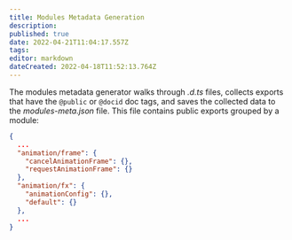 ```yaml
---
title: Modules Metadata Generation
description: 
published: true
date: 2022-04-21T11:04:17.557Z
tags: 
editor: markdown
dateCreated: 2022-04-18T11:52:13.764Z
---
```



The modules metadata generator walks through *.d.ts* files, collects exports that have the `@public` or `@docid` doc tags, and saves the collected data to the *modules-meta.json* file. This file contains public exports grouped by a module:

```JSON
{
  ...
  "animation/frame": {
    "cancelAnimationFrame": {},
    "requestAnimationFrame": {}
  },
  "animation/fx": {
    "animationConfig": {},
    "default": {}
  },
  ...
}
```